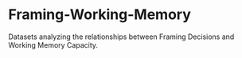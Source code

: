 Framing-Working-Memory
======================

Datasets analyzing the relationships between Framing Decisions and Working Memory Capacity.
